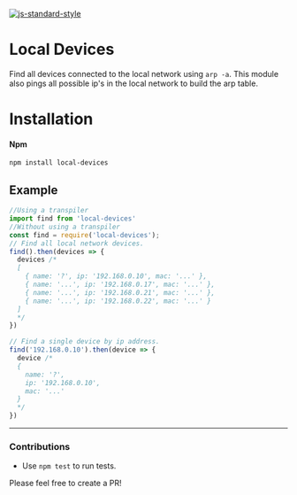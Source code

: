 [![js-standard-style](https://img.shields.io/badge/code%20style-standard-brightgreen.svg)](http://standardjs.com/)


# Local Devices

Find all devices connected to the local network using `arp -a`.
This module also pings all possible ip's in the local network to build the arp table.

# Installation

#### Npm
```console
npm install local-devices
```

## Example
```javascript
//Using a transpiler
import find from 'local-devices'
//Without using a transpiler
const find = require('local-devices');
// Find all local network devices.
find().then(devices => {
  devices /*
  [
    { name: '?', ip: '192.168.0.10', mac: '...' },
    { name: '...', ip: '192.168.0.17', mac: '...' },
    { name: '...', ip: '192.168.0.21', mac: '...' },
    { name: '...', ip: '192.168.0.22', mac: '...' }
  ]
  */
})

// Find a single device by ip address.
find('192.168.0.10').then(device => {
  device /*
  {
    name: '?',
    ip: '192.168.0.10',
    mac: '...'
  }
  */
})
```

---

### Contributions

* Use `npm test` to run tests.

Please feel free to create a PR!
